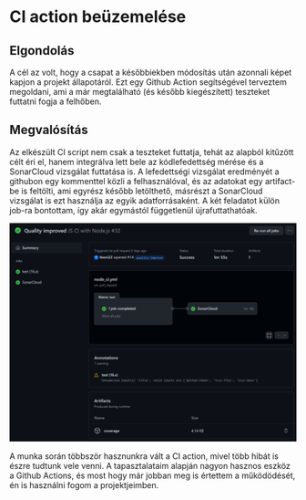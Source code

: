 # CI action beüzemelése

## Elgondolás

A cél az volt, hogy a csapat a későbbiekben módosítás után azonnali képet kapjon a projekt állapotáról. Ezt egy Github Action segítségével terveztem megoldani, ami a már megtalálható (és később kiegészített) teszteket futtatni fogja a felhőben.

## Megvalósítás

Az elkészült CI script nem csak a teszteket futtatja, tehát az alapból kitűzött célt éri el, hanem integrálva lett bele az kódlefedettség mérése és a SonarCloud vizsgálat futtatása is. A lefedettségi vizsgálat eredményét a githubon egy kommenttel közli a felhasználóval, és az adatokat egy artifact-be is feltölti, ami egyrész később letölthető, másrészt a SonarCloud vizsgálat is ezt használja az egyik adatforrásaként. A két feladatot külön job-ra bontottam, így akár egymástól függetlenül újrafuttathatóak.

![CI action run](images/ci-screen.png)

A munka során többször hasznunkra vált a CI action, mivel több hibát is észre tudtunk vele venni. A tapasztalataim alapján nagyon hasznos eszköz a Github Actions, és most hogy már jobban meg is értettem a működödését, én is használni fogom a projektjeimben.
